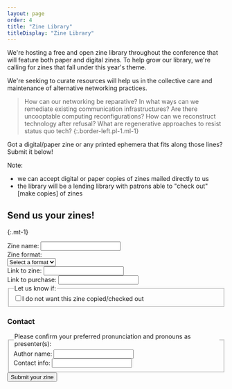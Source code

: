 ```yaml
---
layout: page
order: 4
title: "Zine Library"
titleDisplay: "Zine Library"
---
```


We're hosting a free and open zine library throughout the conference that will feature both paper and digital zines. To help grow our library, we're calling for zines that fall under this year's theme. 

We're seeking to curate resources will help us in the collective care and maintenance of alternative networking practices. 

> How can our networking be reparative? In what ways can we remediate existing communication infrastructures? Are there uncooptable computing reconfigurations? How can we reconstruct technology after refusal? What are regenerative approaches to resist status quo tech?
{:.border-left.pl-1.ml-1}

Got a digital/paper zine or any printed ephemera that fits along those lines? Submit it below!

Note: 
- we can accept digital or paper copies of zines mailed directly to us 
- the library will be a lending library with patrons able to "check out" [make copies] of zines 

## Send us your zines!
{:.mt-1}

<form action="https://formspree.io/orga@ournetworks.ca" class="form-container" method="POST">
  <div class="mb-2">
    <div class="w-33">
      <label class="fw-bold" for="zine-name">Zine name:</label>
      <input type="text" id="zine-name" class="input mb-1 w-100" name="zine-name" required>
    </div>
    <div class="w-33">
      <label class="fw-bold" for="zine-format">Zine format:</label><br />
      <select name="zine-format" id="zine-format" class="input input-select mb-1" required>
        <option value="">Select a format</option>
        <option>Dat</option>
        <option>Digital</option>
        <option>Paper</option>
        <option>Other</option>
      </select>
    </div>
    <div class="w-33">
      <label class="fw-bold" for="zine-link">Link to zine:</label>
      <input type="text" id="zine-link" class="input mb-1 w-100" name="zine-link" required>
    </div>
    <div class="w-33">
      <label class="fw-bold" for="zine-purchase-link">Link to purchase:</label>
      <input type="text" id="zine-purchase-link" class="input mb-1 w-100" name="zine-purchase-link" required>
    </div>
    <fieldset class="p-0 m-0">
      <legend class="mb-1">Let us know if:</legend>
      <div class="flex mb-05 flex-align-baseline">
        <input type="checkbox" class="mr-05" id="copied" name="zine-copy-permission" value="not copied"><label class="fw-bold" for="copied">I do not want this zine copied/checked out</label>
      </div>
    </fieldset>
  </div>
  <div class="mb-2">
    <h3>Contact</h3>
    <fieldset class="p-0 m-0">
    <legend class="mb-1">Please confirm your preferred pronunciation and pronouns as presenter(s):</legend>
    <div class="flex">
      <div class="w-33">
        <label class="fw-bold" for="author">Author name:</label>
        <input type="text" id="author" class="input mb-1 w-100" name="author" required>
      </div>
      <div class="w-33 ml-1">
        <label class="fw-bold" for="contact">Contact info:</label>
        <input type="text" id="contact" class="input mb-1 w-100" name="contact">
      </div>
    </div>
    </fieldset>
  </div>
  <input type="submit" name="submit" value="Submit your zine" class="button button-primary mb-2">
  <input type="hidden" name="_format" value="plain">
  <input type="hidden" name="_subject" value="zine submitted">
  <input type="hidden" name="_next" value="//ournetworks.ca/zine-library?update=submitted">
</form>
